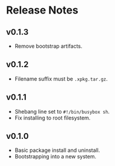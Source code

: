 # Release Notes

## v0.1.3

- Remove bootstrap artifacts.

## v0.1.2

- Filename suffix must be `.xpkg.tar.gz`.

## v0.1.1

- Shebang line set to `#!/bin/busybox sh`.
- Fix installing to root filesystem.

## v0.1.0

- Basic package install and uninstall.
- Bootstrapping into a new system.

